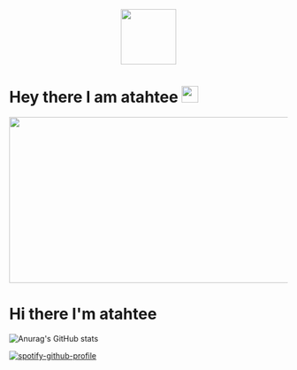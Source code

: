 <div id="header" align="center">
  <img src="https://media.giphy.com/media/M9gbBd9nbDrOTu1Mqx/giphy.gif" width="100"/>
</div>

<div id="count" align="center">
<img src="https://komarev.com/ghpvc/?username=atahtee&style=flat-square&color=blue" alt=""/>
</div>

<h1>
  Hey there I am atahtee
  <img src="https://media.giphy.com/media/hvRJCLFzcasrR4ia7z/giphy.gif" width="30px"/>
</h1>

<div align="center">
  <img src="https://media.giphy.com/media/dWesBcTLavkZuG35MI/giphy.gif" width="600" height="300"/>
</div>

# Hi there I'm atahtee

<img align="left" width="47%"> ![Anurag's GitHub stats](https://github-readme-stats.vercel.app/api?username=atahtee&show_icons=true&theme=radical)



[![spotify-github-profile](https://spotify-github-profile.vercel.app/api/view?uid=3156gllykhuzmbcga2fm2rv7oe4i&cover_image=true&theme=default)](https://github.com/kittinan/spotify-github-profile)


